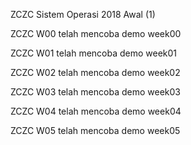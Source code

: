 ZCZC Sistem Operasi 2018 Awal (1)

ZCZC W00 telah mencoba demo week00

ZCZC W01 telah mencoba demo week01

ZCZC W02 telah mencoba demo week02

ZCZC W03 telah mencoba demo week03

ZCZC W04 telah mencoba demo week04

ZCZC W05 telah mencoba demo week05
